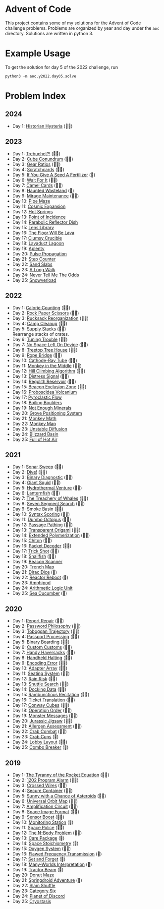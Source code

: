# Advent of Code

This project contains some of my solutions for the Advent of Code challenge problems. 
Problems are organized by year and day under the `aoc` directory. 
Solutions are written in python 3.

# Example Usage
To get the solution for day 5 of the 2022 challenge, run
```
python3 -m aoc.y2022.day05.solve
```

# Problem Index

## 2024

- Day 1: [Historian Hysteria](https://adventofcode.com/2024/day/1) (🌟🌟)

## 2023

- Day 1: [Trebuchet?!](https://adventofcode.com/2023/day/1) (🌟🌟)
- Day 2: [Cube Conundrum](https://adventofcode.com/2023/day/2) (🌟🌟)
- Day 3: [Gear Ratios](https://adventofcode.com/2023/day/3) (🌟🌟)
- Day 4: [Scratchcards](https://adventofcode.com/2023/day/4) (🌟🌟)
- Day 5: [If You Give A Seed A Fertilizer](https://adventofcode.com/2023/day/5) (🌟)
- Day 6: [Wait For It](https://adventofcode.com/2023/day/6) (🌟🌟)
- Day 7: [Camel Cards](https://adventofcode.com/2023/day/7) (🌟🌟)
- Day 8: [Haunted Wasteland](https://adventofcode.com/2023/day/8) (🌟)
- Day 9: [Mirage Maintenance](https://adventofcode.com/2023/day/9) (🌟🌟)
- Day 10: [Pipe Maze](https://adventofcode.com/2023/day/10)
- Day 11: [Cosmic Expansion](https://adventofcode.com/2023/day/11)
- Day 12: [Hot Springs](https://adventofcode.com/2023/day/12)
- Day 13: [Point of Incidence](https://adventofcode.com/2023/day/13)
- Day 14: [Parabolic Reflector Dish](https://adventofcode.com/2023/day/14)
- Day 15: [Lens Library](https://adventofcode.com/2023/day/15)
- Day 16: [The Floor Will Be Lava](https://adventofcode.com/2023/day/16)
- Day 17: [Clumsy Crucible](https://adventofcode.com/2023/day/17)
- Day 18: [Lavaduct Lagoon](https://adventofcode.com/2023/day/18)
- Day 19: [Aplenty](https://adventofcode.com/2023/day/19)
- Day 20: [Pulse Propagation](https://adventofcode.com/2023/day/20)
- Day 21: [Step Counter](https://adventofcode.com/2023/day/21)
- Day 22: [Sand Slabs](https://adventofcode.com/2023/day/22)
- Day 23: [A Long Walk](https://adventofcode.com/2023/day/23)
- Day 24: [Never Tell Me The Odds](https://adventofcode.com/2023/day/24)
- Day 25: [Snowverload](https://adventofcode.com/2023/day/25)

## 2022

- Day 1: [Calorie Counting](https://adventofcode.com/2022/day/1) (🌟🌟)
- Day 2: [Rock Paper Scissors](https://adventofcode.com/2022/day/2) (🌟🌟)
- Day 3: [Rucksack Reorganization](https://adventofcode.com/2022/day/3) (🌟🌟)
- Day 4: [Camp Cleanup](https://adventofcode.com/2022/day/4) (🌟🌟)
- Day 5: [Supply Stacks](https://adventofcode.com/2022/day/5) (🌟🌟)  
  Rearrange stacks of crates.
- Day 6: [Tuning Trouble](https://adventofcode.com/2022/day/6) (🌟🌟)
- Day 7: [No Space Left On Device](https://adventofcode.com/2022/day/7) (🌟🌟)
- Day 8: [Treetop Tree House](https://adventofcode.com/2022/day/8) (🌟🌟)
- Day 9: [Rope Bridge](https://adventofcode.com/2022/day/9) (🌟🌟)
- Day 10: [Cathode-Ray Tube](https://adventofcode.com/2022/day/10) (🌟🌟)
- Day 11: [Monkey in the Middle](https://adventofcode.com/2022/day/11) (🌟🌟)
- Day 12: [Hill Climbing Algorithm](https://adventofcode.com/2022/day/12) (🌟🌟)
- Day 13: [Distress Signal](https://adventofcode.com/2022/day/13) (🌟🌟)
- Day 14: [Regolith Reservoir](https://adventofcode.com/2022/day/14) (🌟🌟)
- Day 15: [Beacon Exclusion Zone](https://adventofcode.com/2022/day/15) (🌟🌟)
- Day 16: [Proboscidea Volcanium](https://adventofcode.com/2022/day/16)
- Day 17: [Pyroclastic Flow](https://adventofcode.com/2022/day/17)
- Day 18: [Boiling Boulders](https://adventofcode.com/2022/day/18)
- Day 19: [Not Enough Minerals](https://adventofcode.com/2022/day/19)
- Day 20: [Grove Positioning System](https://adventofcode.com/2022/day/20)
- Day 21: [Monkey Math](https://adventofcode.com/2022/day/21)
- Day 22: [Monkey Map](https://adventofcode.com/2022/day/22)
- Day 23: [Unstable Diffusion](https://adventofcode.com/2022/day/23)
- Day 24: [Blizzard Basin](https://adventofcode.com/2022/day/24)
- Day 25: [Full of Hot Air](https://adventofcode.com/2022/day/25)

## 2021

- Day 1: [Sonar Sweep](https://adventofcode.com/2021/day/1) (🌟🌟)
- Day 2: [Dive!](https://adventofcode.com/2021/day/2) (🌟🌟)
- Day 3: [Binary Diagnostic](https://adventofcode.com/2021/day/3) (🌟🌟)
- Day 4: [Giant Squid](https://adventofcode.com/2021/day/4) (🌟🌟)
- Day 5: [Hydrothermal Venture](https://adventofcode.com/2021/day/5) (🌟🌟)
- Day 6: [Lanternfish](https://adventofcode.com/2021/day/6) (🌟🌟)
- Day 7: [The Treachery of Whales](https://adventofcode.com/2021/day/7) (🌟🌟)
- Day 8: [Seven Segment Search](https://adventofcode.com/2021/day/8) (🌟🌟)
- Day 9: [Smoke Basin](https://adventofcode.com/2021/day/9) (🌟🌟)
- Day 10: [Syntax Scoring](https://adventofcode.com/2021/day/10) (🌟🌟)
- Day 11: [Dumbo Octopus](https://adventofcode.com/2021/day/11) (🌟🌟)
- Day 12: [Passage Pathing](https://adventofcode.com/2021/day/12) (🌟🌟)
- Day 13: [Transparent Origami](https://adventofcode.com/2021/day/13) (🌟🌟)
- Day 14: [Extended Polymerization](https://adventofcode.com/2021/day/14) (🌟🌟)
- Day 15: [Chiton](https://adventofcode.com/2021/day/15) (🌟🌟)
- Day 16: [Packet Decoder](https://adventofcode.com/2021/day/16) (🌟🌟)
- Day 17: [Trick Shot](https://adventofcode.com/2021/day/17) (🌟🌟)
- Day 18: [Snailfish](https://adventofcode.com/2021/day/18) (🌟🌟)
- Day 19: [Beacon Scanner](https://adventofcode.com/2021/day/19)
- Day 20: [Trench Map](https://adventofcode.com/2021/day/20)
- Day 21: [Dirac Dice](https://adventofcode.com/2021/day/21) (🌟)
- Day 22: [Reactor Reboot](https://adventofcode.com/2021/day/22) (🌟)
- Day 23: [Amphipod](https://adventofcode.com/2021/day/23)
- Day 24: [Arithmetic Logic Unit](https://adventofcode.com/2021/day/24)
- Day 25: [Sea Cucumber](https://adventofcode.com/2021/day/25) (🌟)

## 2020

- Day 1: [Report Repair](https://adventofcode.com/2020/day/1) (🌟🌟)
- Day 2: [Password Philosophy](https://adventofcode.com/2020/day/2) (🌟🌟)
- Day 3: [Toboggan Trajectory](https://adventofcode.com/2020/day/3) (🌟🌟)
- Day 4: [Passport Processing](https://adventofcode.com/2020/day/4) (🌟🌟)
- Day 5: [Binary Boarding](https://adventofcode.com/2020/day/5) (🌟🌟)
- Day 6: [Custom Customs](https://adventofcode.com/2020/day/6) (🌟🌟)
- Day 7: [Handy Haversacks](https://adventofcode.com/2020/day/7) (🌟🌟)
- Day 8: [Handheld Halting](https://adventofcode.com/2020/day/8) (🌟🌟)
- Day 9: [Encoding Error](https://adventofcode.com/2020/day/9) (🌟🌟)
- Day 10: [Adapter Array](https://adventofcode.com/2020/day/10) (🌟🌟)
- Day 11: [Seating System](https://adventofcode.com/2020/day/11) (🌟🌟)
- Day 12: [Rain Risk](https://adventofcode.com/2020/day/12) (🌟🌟)
- Day 13: [Shuttle Search](https://adventofcode.com/2020/day/13) (🌟🌟)
- Day 14: [Docking Data](https://adventofcode.com/2020/day/14) (🌟🌟)
- Day 15: [Rambunctious Recitation](https://adventofcode.com/2020/day/15) (🌟🌟)
- Day 16: [Ticket Translation](https://adventofcode.com/2020/day/16) (🌟🌟)
- Day 17: [Conway Cubes](https://adventofcode.com/2020/day/17) (🌟🌟)
- Day 18: [Operation Order](https://adventofcode.com/2020/day/18) (🌟🌟)
- Day 19: [Monster Messages](https://adventofcode.com/2020/day/19) (🌟🌟)
- Day 20: [Jurassic Jigsaw](https://adventofcode.com/2020/day/20) (🌟🌟)
- Day 21: [Allergen Assessment](https://adventofcode.com/2020/day/21) (🌟🌟)
- Day 22: [Crab Combat](https://adventofcode.com/2020/day/22) (🌟🌟)
- Day 23: [Crab Cups](https://adventofcode.com/2020/day/23) (🌟)
- Day 24: [Lobby Layout](https://adventofcode.com/2020/day/24) (🌟🌟)
- Day 25: [Combo Breaker](https://adventofcode.com/2020/day/25) (🌟)

## 2019

- Day 1: [The Tyranny of the Rocket Equation](https://adventofcode.com/2019/day/1) (🌟🌟)
- Day 2: [1202 Program Alarm](https://adventofcode.com/2019/day/2) (🌟🌟)
- Day 3: [Crossed Wires](https://adventofcode.com/2019/day/3) (🌟🌟)
- Day 4: [Secure Container](https://adventofcode.com/2019/day/4) (🌟🌟)
- Day 5: [Sunny with a Chance of Asteroids](https://adventofcode.com/2019/day/5) (🌟🌟)
- Day 6: [Universal Orbit Map](https://adventofcode.com/2019/day/6) (🌟🌟)
- Day 7: [Amplification Circuit](https://adventofcode.com/2019/day/7) (🌟🌟)
- Day 8: [Space Image Format](https://adventofcode.com/2019/day/8) (🌟🌟)
- Day 9: [Sensor Boost](https://adventofcode.com/2019/day/9) (🌟🌟)
- Day 10: [Monitoring Station](https://adventofcode.com/2019/day/10) (🌟)
- Day 11: [Space Police](https://adventofcode.com/2019/day/11) (🌟🌟)
- Day 12: [The N-Body Problem](https://adventofcode.com/2019/day/12) (🌟🌟)
- Day 13: [Care Package](https://adventofcode.com/2019/day/13) (🌟)
- Day 14: [Space Stoichiometry](https://adventofcode.com/2019/day/14) (🌟)
- Day 15: [Oxygen System](https://adventofcode.com/2019/day/15) (🌟🌟)
- Day 16: [Flawed Frequency Transmission](https://adventofcode.com/2019/day/16) (🌟)
- Day 17: [Set and Forget](https://adventofcode.com/2019/day/17) (🌟)
- Day 18: [Many-Worlds Interpretation](https://adventofcode.com/2019/day/18) (🌟)
- Day 19: [Tractor Beam](https://adventofcode.com/2019/day/19) (🌟)
- Day 20: [Donut Maze](https://adventofcode.com/2019/day/20)
- Day 21: [Springdroid Adventure](https://adventofcode.com/2019/day/21) (🌟)
- Day 22: [Slam Shuffle](https://adventofcode.com/2019/day/22)
- Day 23: [Category Six](https://adventofcode.com/2019/day/23)
- Day 24: [Planet of Discord](https://adventofcode.com/2019/day/24)
- Day 25: [Cryostasis](https://adventofcode.com/2019/day/25)
